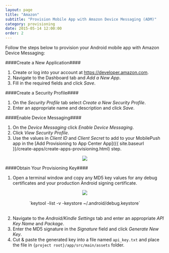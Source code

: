 ```yaml
---
layout: page
title: "Amazon"
subtitle: "Provision Mobile App with Amazon Device Messaging (ADM)"
category: provisioning
date: 2015-05-14 12:00:00
order: 2
---
```

Follow the steps below to provision your Android mobile app with Amazon Device Messaging:

####Create a New Application####
1. Create or log into your account at <a href="https://developer.amazon.com" target="_blank">https://developer.amazon.com</a>.
2. Navigate to the Dashboard tab and *Add a New App*.<br/>
3. Fill in the required fields and click *Save*.


####Create a Security Profile####
1. On the *Security Profile* tab select *Create a New Security Profile*.
2. Enter an appropriate name and description and click *Save*.

####Enable Device Messaging####
1. On the *Device Messaging* click *Enable Device Messaging*.
2. Click *View Security Profile*.
3. Use the values in *Client ID* and *Client Secret* to add to your MobilePush app in the [Add Provisioning to App Center App]({{ site.baseurl }}/create-apps/create-apps-provisioning.html) step.
 <center><img class="img-responsive" src="{{ site.baseurl }}/assets/ClientIDSecret.png" /></center>

####Obtain Your Provisioning Key####
1. Open a terminal window and copy any MD5 key values for any debug certificates and your production Android signing certificate.
 <center><img class="img-responsive" src="{{ site.baseurl }}/assets/Terminal.png" /></center><br/>
 <center>`keytool -list -v -keystore ~/.android/debug.keystore`</center><br/>

2. Navigate to the *Android/Kindle Settings* tab and enter an appropriate *API Key Name* and *Package*.
3. Enter the MD5 signature in the *Signature* field and click *Generate New Key*.
4. Cut & paste the generated key into a file named `api_key.txt` and place the file in `{project root}/app/src/main/assets` folder.
